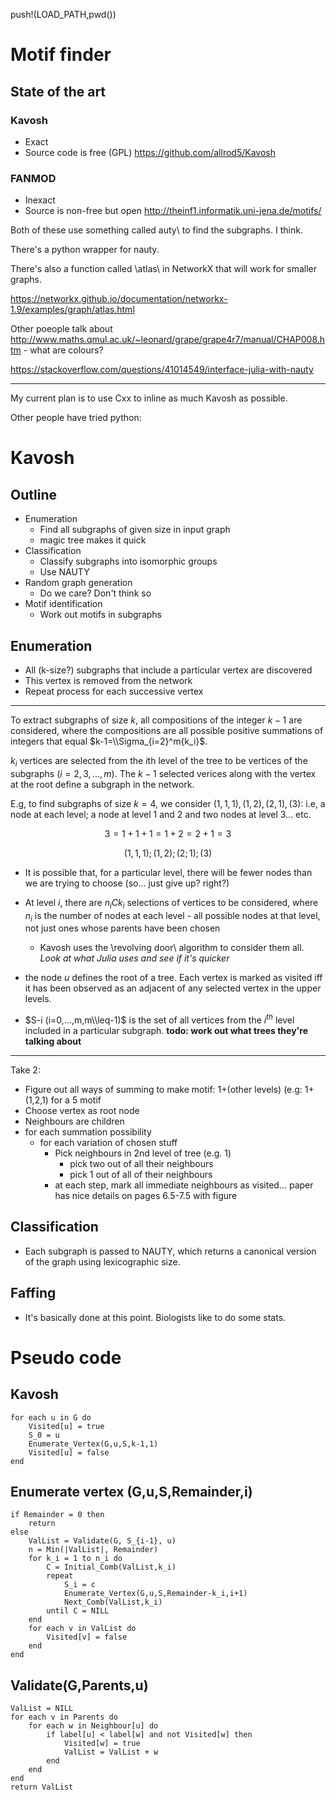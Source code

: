 push!(LOAD_PATH,pwd())

# Motif finder

## State of the art

### Kavosh
- Exact
- Source code is free (GPL)
https://github.com/allrod5/Kavosh

### FANMOD
- Inexact
- Source is non-free but open
http://theinf1.informatik.uni-jena.de/motifs/

Both of these use something called auty\ to find the subgraphs. I think.


There's a python wrapper for nauty.

There's also a function called \atlas\ in NetworkX that will work for smaller graphs.

https://networkx.github.io/documentation/networkx-1.9/examples/graph/atlas.html

Other poeople talk about http://www.maths.qmul.ac.uk/~leonard/grape/grape4r7/manual/CHAP008.htm - what are colours?

https://stackoverflow.com/questions/41014549/interface-julia-with-nauty

---

My current plan is to use Cxx to inline as much Kavosh as possible.

Other people have tried python:

# Kavosh

## Outline

- Enumeration
    - Find all subgraphs of given size in input graph
    - magic tree makes it quick
- Classification
    - Classify subgraphs into isomorphic groups
    - Use NAUTY
- Random graph generation
    - Do we care? Don't think so
- Motif identification
    - Work out motifs in subgraphs
    
## Enumeration

- All (k-size?) subgraphs that include a particular vertex are discovered
- This vertex is removed from the network
- Repeat process for each successive vertex

---

To extract subgraphs of size $k$, all compositions of the integer $k - 1$ are considered, where the compositions are all possible positive summations of integers that equal $k-1=\\Sigma_{i=2}^m{k_i}$. 

$k_i$ vertices are selected from the $i$th level of the tree to be vertices of the subgraphs $(i=2,3,...,m)$. The $k-1$ selected verices along with the vertex at the root define a subgraph in the network.

E.g, to find subgraphs of size $k=4$, we consider $(1,1,1),(1,2),(2,1),(3)$: i.e, a node at each level; a node at level 1 and 2 and two nodes at level 3... etc.

$$3 = 1+1+1 = 1+2 = 2+1 = 3$$

$$(1,1,1);(1,2);(2;1);(3)$$

- It is possible that, for a particular level, there will be fewer nodes than we are trying to choose (so... just give up? right?)

- At level $i$, there are $n_i C k_i$ selections of vertices to be considered, where $n_i$ is the number of nodes at each level - all possible nodes at that level, not just ones whose parents have been chosen

    - Kavosh uses the \revolving door\ algorithm to consider them all. *Look at what Julia uses and see if it's quicker*
    
- the node $u$ defines the root of a tree. Each vertex is marked as visited iff it has been observed as an adjacent of any selected vertex in the upper levels.

- $S-i (i=0,...,m,m\\leq-1)$ is the set of all vertices from the $i^{th}$ level included in a particular subgraph. 
**todo: work out what trees they're talking about**

---
Take 2:

- Figure out all ways of summing to make motif: 1+(other levels) (e.g: 1+(1,2,1) for a 5 motif
- Choose vertex as root node
- Neighbours are children
- for each summation possibility
    - for each variation of chosen stuff
        - Pick neighbours in 2nd level of tree (e.g. 1)
            - pick two out of all their neighbours
            - pick 1 out of all of their neighbours
        - at each step, mark all immediate neighbours as visited... paper has nice details on pages 6.5-7.5 with figure
        
## Classification

- Each subgraph is passed to NAUTY, which returns a canonical version of the graph using lexicographic size.

## Faffing
- It's basically done at this point. Biologists like to do some stats.
    
# Pseudo code

## Kavosh

    for each u in G do
        Visited[u] = true
        S_0 = u
        Enumerate_Vertex(G,u,S,k-1,1)
        Visited[u] = false
    end

## Enumerate vertex (G,u,S,Remainder,i)

    if Remainder = 0 then
        return
    else
        ValList = Validate(G, S_{i-1}, u)
        n = Min(|ValList|, Remainder)
        for k_i = 1 to n_i do
            C = Initial_Comb(ValList,k_i)
            repeat
                S_i = c
                Enumerate_Vertex(G,u,S,Remainder-k_i,i+1)
                Next_Comb(ValList,k_i)
            until C = NILL
        end
        for each v in ValList do
            Visited[v] = false
        end
    end

## Validate(G,Parents,u)

    ValList = NILL
    for each v in Parents do
        for each w in Neighbour[u] do
            if label[u] < label[w] and not Visited[w] then
                Visited[w] = true
                ValList = ValList + w
            end
        end
    end
    return ValList
